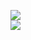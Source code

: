 [![](https://img.shields.io/badge/Made%20With-Github%20Spray-lightgrey.svg?style=for-the-badge&logo=github)](https://github.com/Annihil/github-spray#27945)  
[![](https://i.imgur.com/2DrTn0Z.gif)](https://github.com/Annihil/github-spray)